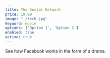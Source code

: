 ```yaml
---
title: The Social Network
price: 19.99
image: "./tech.jpg"
keyword: movie
options: ['Option 1', 'Option 2']
enabled: true
active: true
---
```

See how Facebook works in the form of a drama.
